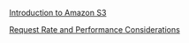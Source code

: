 [Introduction to Amazon S3](http://docs.aws.amazon.com/AmazonS3/latest/dev/Introduction.html#ConsistencyModel)

[Request Rate and Performance Considerations](http://docs.aws.amazon.com/AmazonS3/latest/dev/request-rate-perf-considerations.html)

